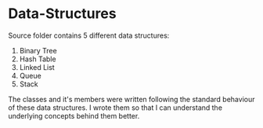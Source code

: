 # Data-Structures

Source folder contains 5 different data structures:
1. Binary Tree
2. Hash Table
3. Linked List
4. Queue
5. Stack

The classes and it's members were written following the standard behaviour of these data structures.
I wrote them so that I can understand the underlying concepts behind them better.
